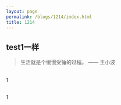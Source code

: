 ```yaml
---
layout: page
permalink: /blogs/1214/index.html
title: 1214 
---
```


## test1一样

> 生活就是个缓慢受锤的过程。 —— 王小波

<br>1

<br>1
